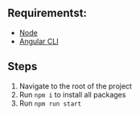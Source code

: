 ## Requirementst:
- [Node](https://nodejs.org/en/download)
- [Angular CLI](https://angular.io/cli)

## Steps
1. Navigate to the root of the project
2. Run `npm i` to install all packages
3. Run `npm run start`
